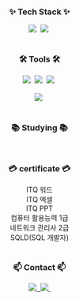

<!--내용 부분-->
<h3 align="center">✨ Tech Stack ✨</h3>
<div align="center">
  <img src="https://img.shields.io/badge/java-%23ED8B00.svg?style=for-the-badge&logo=openjdk&logoColor=white" />&nbsp
  <img src="https://img.shields.io/badge/spring-%236DB33F.svg?style=for-the-badge&logo=spring&logoColor=white" />&nbsp
</div>


<br>

<h3 align="center">🛠 Tools 🛠</h3>
<div align="center">
  <img src="https://img.shields.io/badge/git-F05033.svg?style=for-the-badge&logo=git&logoColor=white" />&nbsp
  <img src="https://img.shields.io/badge/github-181717.svg?style=for-the-badge&logo=github&logoColor=white" />&nbsp
  <img src="https://img.shields.io/badge/Notion-F3F3F3.svg?style=for-the-badge&logo=notion&logoColor=black" />&nbsp
</div>

<br>

<div align="center">
  <img src="https://img.shields.io/badge/IntelliJIDEA-000000.svg?style=for-the-badge&logo=intellij-idea&logoColor=white" />&nbsp
<!--   <img src="https://img.shields.io/badge/Colab-2C2C32.svg?style=for-the-badge&logo=googlecolab&logoColor=F9AB00" />&nbsp -->
</div>

<br>
<h3 align="center">📚 Studying 📚</h3>
<div align="center">
 
</div>

<br>

<h3 align="center">💳 certificate 💳</h3>
<div align="center"> ITQ 워드
<div align="center"> ITQ 엑셀
<div align="center"> ITQ PPT
<div align="center"> 컴퓨터 활용능력 1급
<div align="center"> 네트워크 관리사 2급
<div align="center"> SQLD(SQL 개발자)
 
</div>

<br>

<h3 align="center">📫 Contact 📫</h3>
<div align="center">
  <a href="https://instagram.com/huncozyboy/">
    <img src="https://img.shields.io/badge/Instagram-%23E4405F.svg?style=for-the-badge&logo=Instagram&logoColor=white" />&nbsp
  </a>
  <a href="mailto:leejh5838@gmail.com">
    <img
      src="https://img.shields.io/badge/leejh5838@gmail.com-D14836?style=for-the-badge&logo=gmail&logoColor=white"/>&nbsp
  </a>
</div>
